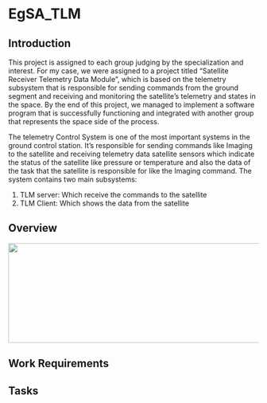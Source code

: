 # EgSA_TLM

## Introduction
This project is assigned to each group judging by the specialization and interest. For my case, we were assigned to a project titled “Satellite Receiver Telemetry Data Module”, which is based on the telemetry subsystem that is responsible for sending commands from the ground segment and receiving and monitoring the satellite’s telemetry and states in the space. By the end of this project, we managed to implement a software program that is successfully functioning and integrated with another group that represents the space side of the process. 

The telemetry Control System is one of the most important systems in the ground control station. It’s responsible for sending commands like Imaging to the satellite and receiving telemetry data satellite sensors which indicate the status of the satellite like pressure or temperature and also the data of the task that the satellite is responsible for like the Imaging command.
The system contains two main subsystems:
1.	TLM server: Which receive the commands to the satellite
2.	TLM Client: Which shows the data from the satellite



## Overview 
<!-- ![](https://user-images.githubusercontent.com/61229902/168145900-86af7846-a8b4-4466-a8f6-301d023a9ec5.jpeg | width=100)  -->
<img src="https://user-images.githubusercontent.com/61229902/168145900-86af7846-a8b4-4466-a8f6-301d023a9ec5.jpeg" width="600" height="200" />

## Work Requirements 

## Tasks
